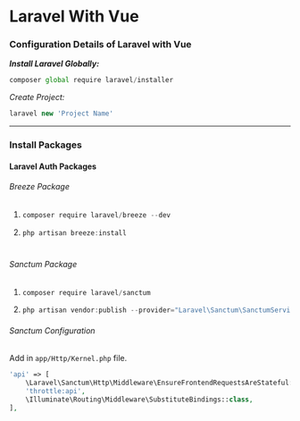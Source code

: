 # Laravel With Vue

### Configuration Details of Laravel with Vue

**_Install Laravel Globally:_**

```js
composer global require laravel/installer
```

_Create Project:_

```js
laravel new 'Project Name'
```

---

<h3>Install Packages</h3>
<h4>Laravel Auth Packages</h4>
<h6>Breeze Package</h6>
<ol>
<li>

```js
composer require laravel/breeze --dev
```

</li>
<li>

```cs
php artisan breeze:install
```

</li>
</ol>

#

<h6>Sanctum Package</h6>

<ol>
<li>

```js
composer require laravel/sanctum
```

</li>
<li>

```js
php artisan vendor:publish --provider="Laravel\Sanctum\SanctumServiceProvider"
```

</li>
</ol>
<h6>Sanctum Configuration</h6>
<p>Add in <code>app/Http/Kernel.php</code> file.</p>


```php
'api' => [
    \Laravel\Sanctum\Http\Middleware\EnsureFrontendRequestsAreStateful::class,
    'throttle:api',
    \Illuminate\Routing\Middleware\SubstituteBindings::class,
],
```